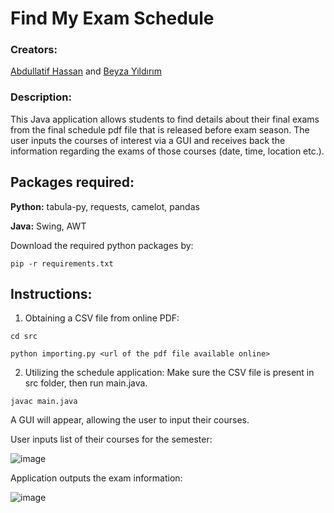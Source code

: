# Find My Exam Schedule

### Creators:
[Abdullatif Hassan](https://github.com/Abdul099) and [Beyza Yıldırım](https://github.com/beyza-yildirim)

### Description:
This Java application allows students to find details about their final exams from the final schedule pdf file that is released before exam season. The user inputs the courses of interest via a GUI and receives back the information regarding the exams of those courses (date, time, location etc.). 
## Packages required: 
**Python:** tabula-py, requests, camelot, pandas

**Java:** Swing, AWT

Download the required python packages by:

```pip -r requirements.txt```

## Instructions:
1) Obtaining a CSV file from online PDF:

```cd src```

```python importing.py <url of the pdf file available online>```

2) Utilizing the schedule application:
Make sure the CSV file is present in src folder, then run main.java.

```javac main.java```

A GUI will appear, allowing the user to input their courses. 

User inputs list of their courses for the semester: 

![image](https://challengepost-s3-challengepost.netdna-ssl.com/photos/production/software_photos/001/376/531/datas/original.PNG)

Application outputs the exam information:

![image](https://challengepost-s3-challengepost.netdna-ssl.com/photos/production/software_photos/001/376/532/datas/original.PNG)

